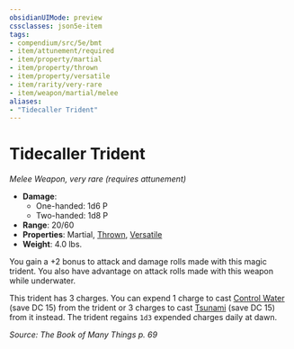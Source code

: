 ```yaml
---
obsidianUIMode: preview
cssclasses: json5e-item
tags:
- compendium/src/5e/bmt
- item/attunement/required
- item/property/martial
- item/property/thrown
- item/property/versatile
- item/rarity/very-rare
- item/weapon/martial/melee
aliases: 
- "Tidecaller Trident"
---
```

# Tidecaller Trident
*Melee Weapon, very rare (requires attunement)*  

- **Damage**:
  - One-handed: 1d6 P
  - Two-handed: 1d8 P
- **Range**: 20/60
- **Properties**: Martial, [Thrown](z_compendium/rules/item-properties.md#Thrown), [Versatile](z_compendium/rules/item-properties.md#Versatile)
- **Weight**: 4.0 lbs.

You gain a +2 bonus to attack and damage rolls made with this magic trident. You also have advantage on attack rolls made with this weapon while underwater.

This trident has 3 charges. You can expend 1 charge to cast [Control Water](z_compendium/spells/control-water.md) (save DC 15) from the trident or 3 charges to cast [Tsunami](z_compendium/spells/tsunami.md) (save DC 15) from it instead. The trident regains `1d3` expended charges daily at dawn.

*Source: The Book of Many Things p. 69*